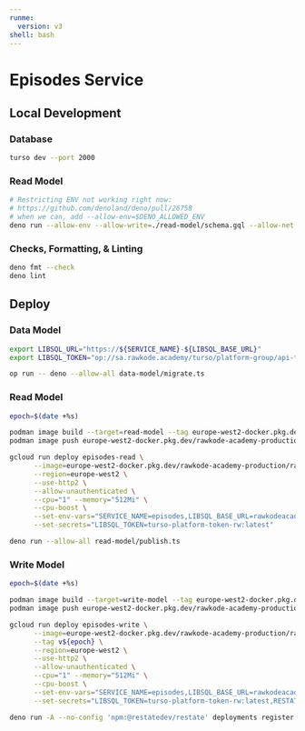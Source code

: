 ```yaml
---
runme:
  version: v3
shell: bash
---
```


# Episodes Service

## Local Development

### Database

```sh {"background":"true","name":"dev-db"}
turso dev --port 2000
```

### Read Model

```sh {"name":"read-model"}
# Restricting ENV not working right now:
# https://github.com/denoland/deno/pull/26758
# when we can, add --allow-env=$DENO_ALLOWED_ENV
deno run --allow-env --allow-write=./read-model/schema.gql --allow-net read-model/main.ts
```

### Checks, Formatting, & Linting

```sh {"name":"check"}
deno fmt --check
deno lint
```

## Deploy

### Data Model

```sh {"name":"dev-db"}
export LIBSQL_URL="https://${SERVICE_NAME}-${LIBSQL_BASE_URL}"
export LIBSQL_TOKEN="op://sa.rawkode.academy/turso/platform-group/api-token"

op run -- deno --allow-all data-model/migrate.ts
```

### Read Model

```sh {"name":"deploy-read-model"}
epoch=$(date +%s)

podman image build --target=read-model --tag europe-west2-docker.pkg.dev/rawkode-academy-production/rawkode-academy/episodes-read:${epoch} .
podman image push europe-west2-docker.pkg.dev/rawkode-academy-production/rawkode-academy/episodes-read:${epoch}

gcloud run deploy episodes-read \
      --image=europe-west2-docker.pkg.dev/rawkode-academy-production/rawkode-academy/episodes-read:${epoch} \
      --region=europe-west2 \
      --use-http2 \
      --allow-unauthenticated \
      --cpu="1" --memory="512Mi" \
      --cpu-boost \
      --set-env-vars="SERVICE_NAME=episodes,LIBSQL_BASE_URL=rawkodeacademy.turso.io" \
      --set-secrets="LIBSQL_TOKEN=turso-platform-token-rw:latest"

deno run --allow-all read-model/publish.ts
```

### Write Model

```sh {"name":"deploy-write-model"}
epoch=$(date +%s)

podman image build --target=write-model --tag europe-west2-docker.pkg.dev/rawkode-academy-production/rawkode-academy/episodes-write:${epoch} .
podman image push europe-west2-docker.pkg.dev/rawkode-academy-production/rawkode-academy/episodes-write:${epoch}

gcloud run deploy episodes-write \
      --image=europe-west2-docker.pkg.dev/rawkode-academy-production/rawkode-academy/episodes-write:${epoch} \
      --tag v${epoch} \
      --region=europe-west2 \
      --use-http2 \
      --allow-unauthenticated \
      --cpu="1" --memory="512Mi" \
      --cpu-boost \
      --set-env-vars="SERVICE_NAME=episodes,LIBSQL_BASE_URL=rawkodeacademy.turso.io" \
      --set-secrets="LIBSQL_TOKEN=turso-platform-token-rw:latest,RESTATE_IDENTITY_KEY=restate-identity-key:latest"

deno run -A --no-config 'npm:@restatedev/restate' deployments register https://v${epoch}---episodes-write-wlnfqm3bkq-nw.a.run.app
```
